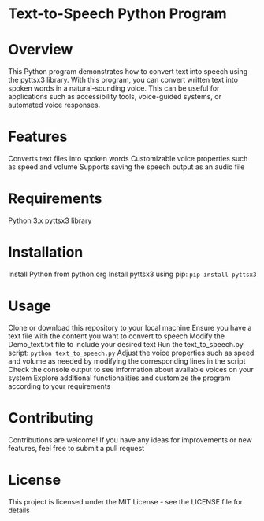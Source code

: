 # Text-to-Speech Python Program
# Overview
This Python program demonstrates how to convert text into speech using the pyttsx3 library. With this program, you can convert written text into spoken words in a natural-sounding voice. This can be useful for applications such as accessibility tools, voice-guided systems, or automated voice responses.

# Features
Converts text files into spoken words
Customizable voice properties such as speed and volume
Supports saving the speech output as an audio file
# Requirements
Python 3.x
pyttsx3 library
# Installation
Install Python from python.org
Install pyttsx3 using pip:
``` pip install pyttsx3 ```
# Usage
Clone or download this repository to your local machine
Ensure you have a text file with the content you want to convert to speech
Modify the Demo_text.txt file to include your desired text
Run the text_to_speech.py script:
```python text_to_speech.py```
Adjust the voice properties such as speed and volume as needed by modifying the corresponding lines in the script
Check the console output to see information about available voices on your system
Explore additional functionalities and customize the program according to your requirements
# Contributing
Contributions are welcome! If you have any ideas for improvements or new features, feel free to submit a pull request

# License
This project is licensed under the MIT License - see the LICENSE file for details
